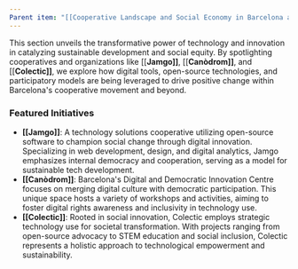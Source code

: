 ```yaml
---
Parent item: "[[Cooperative Landscape and Social Economy in Barcelona and Catalonia]]"
---
```

This section unveils the transformative power of technology and innovation in catalyzing sustainable development and social equity. By spotlighting cooperatives and organizations like [[**Jamgo]]**, [[**Canòdrom]]**, and [[**Colectic]]**, we explore how digital tools, open-source technologies, and participatory models are being leveraged to drive positive change within Barcelona's cooperative movement and beyond.

### Featured Initiatives

- **[[Jamgo]]**: A technology solutions cooperative utilizing open-source software to champion social change through digital innovation. Specializing in web development, design, and digital analytics, Jamgo emphasizes internal democracy and cooperation, serving as a model for sustainable tech development.
- **[[Canòdrom]]**: Barcelona's Digital and Democratic Innovation Centre focuses on merging digital culture with democratic participation. This unique space hosts a variety of workshops and activities, aiming to foster digital rights awareness and inclusivity in technology use.
- **[[Colectic]]**: Rooted in social innovation, Colectic employs strategic technology use for societal transformation. With projects ranging from open-source advocacy to STEM education and social inclusion, Colectic represents a holistic approach to technological empowerment and sustainability.